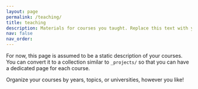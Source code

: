 ```yaml
---
layout: page
permalink: /teaching/
title: teaching
description: Materials for courses you taught. Replace this text with your description.
nav: false
nav_order: 
---
```


For now, this page is assumed to be a static description of your courses. You can convert it to a collection similar to `_projects/` so that you can have a dedicated page for each course.

Organize your courses by years, topics, or universities, however you like!

